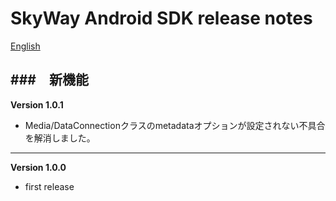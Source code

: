 SkyWay Android SDK release notes
=============================

[English](./release-notes.en.md)

###　新機能
--------------------------
**Version 1.0.1**

* Media/DataConnectionクラスのmetadataオプションが設定されない不具合を解消しました。

--------------------------
**Version 1.0.0**

* first release
